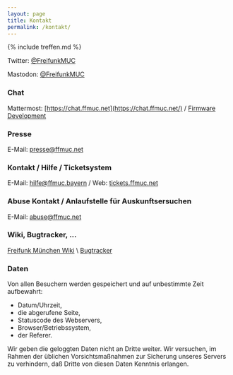 ```yaml
---
layout: page
title: Kontakt
permalink: /kontakt/
---
```


{% include treffen.md %}


Twitter: [@FreifunkMUC](https://twitter.com/FreifunkMUC)

Mastodon: [@FreifunkMUC](https://muenchen.social/@FreifunkMUC)

### Chat

Mattermost: [https://chat.ffmuc.net](https://chat.ffmuc.net/) / [Firmware Development](https://chat.ffmuc.net/freifunk/channels/firmware)

### Presse

E-Mail: [presse@ffmuc.net](mailto:presse@ffmuc.net)

### Kontakt / Hilfe / Ticketsystem

E-Mail: [hilfe@ffmuc.bayern](mailto:hilfe@ffmuc.bayern) / Web: [tickets.ffmuc.net](https://tickets.ffmuc.net)

### Abuse Kontakt / Anlaufstelle für Auskunftsersuchen

E-Mail: [abuse@ffmuc.net](mailto:abuse@ffmuc.net)

### Wiki, Bugtracker, ...

[Freifunk München Wiki](https://ffmuc.net/wiki) \\
[Bugtracker](https://github.com/freifunkMUC/freifunkmuc.github.io/issues)

### Daten

Von allen Besuchern werden gespeichert und auf unbestimmte Zeit aufbewahrt:

  * Datum/Uhrzeit,
  * die abgerufene Seite,
  * Statuscode des Webservers,
  * Browser/Betriebssystem,
  * der Referer.

Wir geben die geloggten Daten nicht an Dritte weiter. Wir versuchen, im Rahmen der üblichen Vorsichtsmaßnahmen zur Sicherung unseres Servers zu verhindern, daß Dritte von diesen Daten Kenntnis erlangen.
